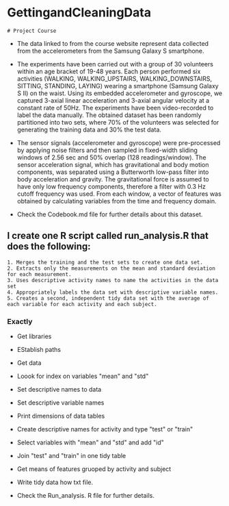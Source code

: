 GettingandCleaningData
======================
    
    # Project Course
    
* The data linked to from the course website represent data collected from the accelerometers from the Samsung Galaxy S smartphone.
   
   
* The experiments have been carried out with a group of 30 volunteers within an age bracket of 19-48 years. Each person performed six activities (WALKING, WALKING_UPSTAIRS, WALKING_DOWNSTAIRS, SITTING, STANDING, LAYING) wearing a smartphone (Samsung Galaxy S II) on the waist. Using its embedded accelerometer and gyroscope, we captured 3-axial linear acceleration and 3-axial angular velocity at a constant rate of 50Hz. The experiments have been video-recorded to label the data manually. The obtained dataset has been randomly partitioned into two sets, where 70% of the volunteers was selected for generating the training data and 30% the test data.

* The sensor signals (accelerometer and gyroscope) were pre-processed by applying noise filters and then sampled in fixed-width sliding windows of 2.56 sec and 50% overlap (128 readings/window). The sensor acceleration signal, which has gravitational and body motion components, was separated using a Butterworth low-pass filter into body acceleration and gravity. The gravitational force is assumed to have only low frequency components, therefore a filter with 0.3 Hz cutoff frequency was used. From each window, a vector of features was obtained by calculating variables from the time and frequency domain.

* Check the Codebook.md  file for further details about this dataset. 


   
## I create one R script called run_analysis.R that does the following: 

    1. Merges the training and the test sets to create one data set.
    2. Extracts only the measurements on the mean and standard deviation for each measurement. 
    3. Uses descriptive activity names to name the activities in the data set
    4. Appropriately labels the data set with descriptive variable names. 
    5. Creates a second, independent tidy data set with the average of each variable for each activity and each subject. 


### Exactly

* Get libraries 
* EStablish paths 
* Get data 
* Loook for index on variables "mean" and "std" 
* Set descriptive names to data
* Set descriptive variable names   
* Print dimensions of data tables
* Create descriptive names for activity and type "test" or "train" 
* Select variables with "mean" and "std" and add "id"
* Join "test" and "train" in one tidy table
* Get means of features gruoped by activity and subject
* Write tidy data how txt file.

* Check the Run_analysis. R file for further details. 

